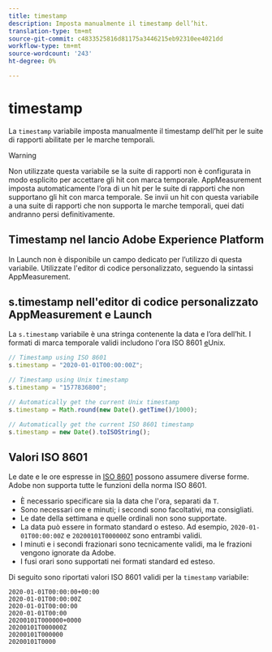 ```yaml
---
title: timestamp
description: Imposta manualmente il timestamp dell’hit.
translation-type: tm+mt
source-git-commit: c4833525816d81175a3446215eb92310ee4021dd
workflow-type: tm+mt
source-wordcount: '243'
ht-degree: 0%

---
```



# timestamp

La `timestamp` variabile imposta manualmente il timestamp dell’hit per le suite di rapporti abilitate per le marche temporali.

>[!WARNING]
>
>Non utilizzate questa variabile se la suite di rapporti non è configurata in modo esplicito per accettare gli hit con marca temporale. AppMeasurement imposta automaticamente l’ora di un hit per le suite di rapporti che non supportano gli hit con marca temporale. Se invii un hit con questa variabile a una suite di rapporti che non supporta le marche temporali, quei dati andranno persi definitivamente.

## Timestamp nel lancio  Adobe Experience Platform

In Launch non è disponibile un campo dedicato per l’utilizzo di questa variabile. Utilizzate l&#39;editor di codice personalizzato, seguendo la sintassi AppMeasurement.

## s.timestamp nell&#39;editor di codice personalizzato AppMeasurement e Launch

La `s.timestamp` variabile è una stringa contenente la data e l’ora dell’hit. I formati di marca temporale validi includono l&#39;ora [](https://en.wikipedia.org/wiki/ISO_8601) ISO 8601 [e](https://en.wikipedia.org/wiki/Unix_time)Unix.

```js
// Timestamp using ISO 8601
s.timestamp = "2020-01-01T00:00:00Z";

// Timestamp using Unix timestamp
s.timestamp = "1577836800";

// Automatically get the current Unix timestamp
s.timestamp = Math.round(new Date().getTime()/1000);

// Automatically get the current ISO 8601 timestamp
s.timestamp = new Date().toISOString();
```

## Valori ISO 8601

Le date e le ore espresse in [ISO 8601](https://en.wikipedia.org/wiki/ISO_8601) possono assumere diverse forme. Adobe non supporta tutte le funzioni della norma ISO 8601.

* È necessario specificare sia la data che l&#39;ora, separati da `T`.
* Sono necessari ore e minuti; i secondi sono facoltativi, ma consigliati.
* Le date della settimana e quelle ordinali non sono supportate.
* La data può essere in formato standard o esteso. Ad esempio, `2020-01-01T00:00:00Z` e `20200101T000000Z` sono entrambi validi.
* I minuti e i secondi frazionari sono tecnicamente validi, ma le frazioni vengono ignorate da Adobe.
* I fusi orari sono supportati nei formati standard ed esteso.

Di seguito sono riportati valori ISO 8601 validi per la `timestamp` variabile:

```text
2020-01-01T00:00:00+00:00
2020-01-01T00:00:00Z
2020-01-01T00:00:00
2020-01-01T00:00
20200101T000000+0000
20200101T000000Z
20200101T000000
20200101T0000
```
